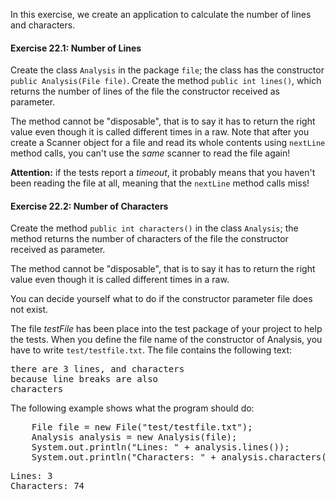 In this exercise, we create an application to calculate the number of lines and characters.

#### Exercise 22.1: Number of Lines

Create the class `Analysis` in the package `file`; the class has the constructor `public Analysis(File file)`. Create the method `public int lines()`, which returns the number of lines of the file the constructor received as parameter.

The method cannot be "disposable", that is to say it has to return the right value even though it is called different times in a raw. Note that after you create a Scanner object for a file and read its whole contents using `nextLine` method calls, you can't use the _same_ scanner to read the file again!

**Attention:** if the tests report a _timeout_, it probably means that you haven't been reading the file at all, meaning that the `nextLine` method calls miss!

#### Exercise 22.2: Number of Characters

Create the method `public int characters()` in the class `Analysis`; the method returns the number of characters of the file the constructor received as parameter.

The method cannot be "disposable", that is to say it has to return the right value even though it is called different times in a raw.

You can decide yourself what to do if the constructor parameter file does not exist.

The file _testFile_ has been place into the test package of your project to help the tests. When you define the file name of the constructor of Analysis, you have to write `test/testfile.txt`. The file contains the following text:

<pre>
there are 3 lines, and characters
because line breaks are also
characters
</pre>

The following example shows what the program should do:

<pre class="sh_java sh_sourceCode">
    File file = new File("test/testfile.txt");
    Analysis analysis = new Analysis(file);
    System.out.println("Lines: " + analysis.lines());
    System.out.println("Characters: " + analysis.characters());
</pre>

<pre>
Lines: 3
Characters: 74
</pre>
